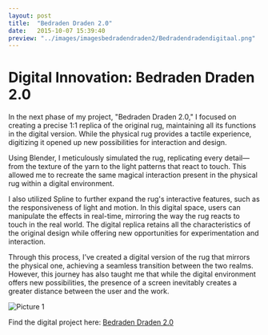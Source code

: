 ```yaml
---
layout: post
title:  "Bedraden Draden 2.0"
date:   2015-10-07 15:39:40
preview: "../images/imagesbedradendraden2/Bedradendradendigitaal.png"
---
```



<h1>Digital Innovation: Bedraden Draden 2.0</h1>

In the next phase of my project, "Bedraden Draden 2.0," I focused on creating a precise 1:1 replica of the original rug, maintaining all its functions in the digital version. While the physical rug provides a tactile experience, digitizing it opened up new possibilities for interaction and design.

Using Blender, I meticulously simulated the rug, replicating every detail—from the texture of the yarn to the light patterns that react to touch. This allowed me to recreate the same magical interaction present in the physical rug within a digital environment.

I also utilized Spline to further expand the rug's interactive features, such as the responsiveness of light and motion. In this digital space, users can manipulate the effects in real-time, mirroring the way the rug reacts to touch in the real world. The digital replica retains all the characteristics of the original design while offering new opportunities for experimentation and interaction.

Through this process, I’ve created a digital version of the rug that mirrors the physical one, achieving a seamless transition between the two realms. However, this journey has also taught me that while the digital environment offers new possibilities, the presence of a screen inevitably creates a greater distance between the user and the work.

![Picture 1](../../../../images/imagesbedradendraden2/Bedradendradendigitaal.png) 

Find the digital project here:
[Bedraden Draden 2.0](https://my.spline.design/untitled-830011f998efa79f126a02821e0ba6ba/)
